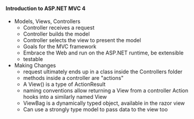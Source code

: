 #### Introduction to ASP.NET MVC 4
* Models, Views, Controllers
  *  Controller receives a request
  *  Controller builds the model
  *  Controller selects the view to present the model
  *  Goals for the MVC framework
    *  Embrace the Web and run on the ASP.NET runtime, be extensible
    *  testable
* Making Changes
  *  request ultimately ends up in a class inside the Controllers folder
  *  methods inside a controller are "actions"
  *  A View() is a type of ActionResult
  *  naming conventions allow returning a View from a controller Action hooks into a similarly named View
  *  ViewBag is a dynamically typed object, available in the razor view
  *  Can use a strongly type model to pass data to the view too

